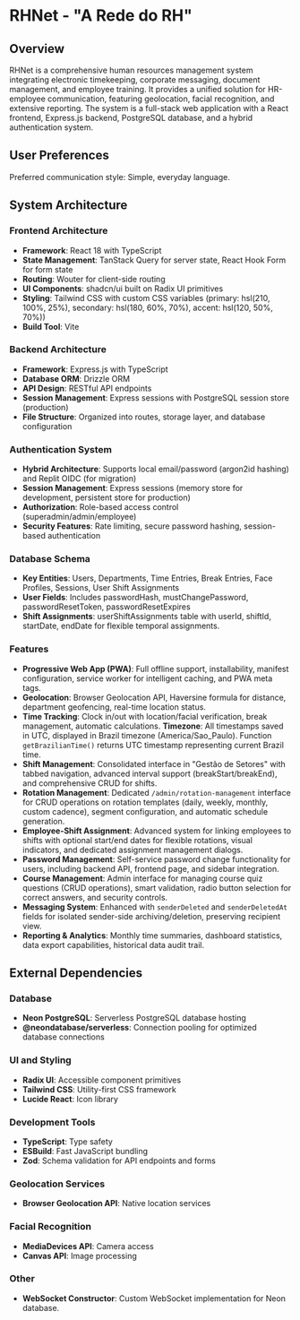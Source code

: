 # RHNet - "A Rede do RH"

## Overview

RHNet is a comprehensive human resources management system integrating electronic timekeeping, corporate messaging, document management, and employee training. It provides a unified solution for HR-employee communication, featuring geolocation, facial recognition, and extensive reporting. The system is a full-stack web application with a React frontend, Express.js backend, PostgreSQL database, and a hybrid authentication system.

## User Preferences

Preferred communication style: Simple, everyday language.

## System Architecture

### Frontend Architecture
- **Framework**: React 18 with TypeScript
- **State Management**: TanStack Query for server state, React Hook Form for form state
- **Routing**: Wouter for client-side routing
- **UI Components**: shadcn/ui built on Radix UI primitives
- **Styling**: Tailwind CSS with custom CSS variables (primary: hsl(210, 100%, 25%), secondary: hsl(180, 60%, 70%), accent: hsl(120, 50%, 70%))
- **Build Tool**: Vite

### Backend Architecture
- **Framework**: Express.js with TypeScript
- **Database ORM**: Drizzle ORM
- **API Design**: RESTful API endpoints
- **Session Management**: Express sessions with PostgreSQL session store (production)
- **File Structure**: Organized into routes, storage layer, and database configuration

### Authentication System
- **Hybrid Architecture**: Supports local email/password (argon2id hashing) and Replit OIDC (for migration)
- **Session Management**: Express sessions (memory store for development, persistent store for production)
- **Authorization**: Role-based access control (superadmin/admin/employee)
- **Security Features**: Rate limiting, secure password hashing, session-based authentication

### Database Schema
- **Key Entities**: Users, Departments, Time Entries, Break Entries, Face Profiles, Sessions, User Shift Assignments
- **User Fields**: Includes passwordHash, mustChangePassword, passwordResetToken, passwordResetExpires
- **Shift Assignments**: userShiftAssignments table with userId, shiftId, startDate, endDate for flexible temporal assignments.

### Features
- **Progressive Web App (PWA)**: Full offline support, installability, manifest configuration, service worker for intelligent caching, and PWA meta tags.
- **Geolocation**: Browser Geolocation API, Haversine formula for distance, department geofencing, real-time location status.
- **Time Tracking**: Clock in/out with location/facial verification, break management, automatic calculations. **Timezone**: All timestamps saved in UTC, displayed in Brazil timezone (America/Sao_Paulo). Function `getBrazilianTime()` returns UTC timestamp representing current Brazil time.
- **Shift Management**: Consolidated interface in "Gestão de Setores" with tabbed navigation, advanced interval support (breakStart/breakEnd), and comprehensive CRUD for shifts.
- **Rotation Management**: Dedicated `/admin/rotation-management` interface for CRUD operations on rotation templates (daily, weekly, monthly, custom cadence), segment configuration, and automatic schedule generation.
- **Employee-Shift Assignment**: Advanced system for linking employees to shifts with optional start/end dates for flexible rotations, visual indicators, and dedicated assignment management dialogs.
- **Password Management**: Self-service password change functionality for users, including backend API, frontend page, and sidebar integration.
- **Course Management**: Admin interface for managing course quiz questions (CRUD operations), smart validation, radio button selection for correct answers, and security controls.
- **Messaging System**: Enhanced with `senderDeleted` and `senderDeletedAt` fields for isolated sender-side archiving/deletion, preserving recipient view.
- **Reporting & Analytics**: Monthly time summaries, dashboard statistics, data export capabilities, historical data audit trail.

## External Dependencies

### Database
- **Neon PostgreSQL**: Serverless PostgreSQL database hosting
- **@neondatabase/serverless**: Connection pooling for optimized database connections

### UI and Styling
- **Radix UI**: Accessible component primitives
- **Tailwind CSS**: Utility-first CSS framework
- **Lucide React**: Icon library

### Development Tools
- **TypeScript**: Type safety
- **ESBuild**: Fast JavaScript bundling
- **Zod**: Schema validation for API endpoints and forms

### Geolocation Services
- **Browser Geolocation API**: Native location services

### Facial Recognition
- **MediaDevices API**: Camera access
- **Canvas API**: Image processing

### Other
- **WebSocket Constructor**: Custom WebSocket implementation for Neon database.